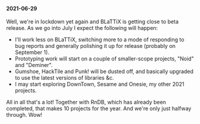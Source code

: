 #### 2021-06-29

Well, we're in lockdown yet again and BLaTTiX is getting close to beta release. As we go into July I expect the following will happen:

- I'll work less on BLaTTiX, switching more to a mode of responding to bug reports and generally polishing it up for release (probably on September 1).
- Prototyping work will start on a couple of smaller-scope projects, "Noid" and "Deminer".
- Gumshoe, HackTile and Punk! will be dusted off, and basically upgraded to use the latest versions of libraries &c.
- I may start exploring DownTown, Sesame and Onesie, my other 2021 projects.

All in all that's a lot! Together with RnDB, which has already been completed, that makes 10 projects for the year. And we're only just halfway through. Wow!